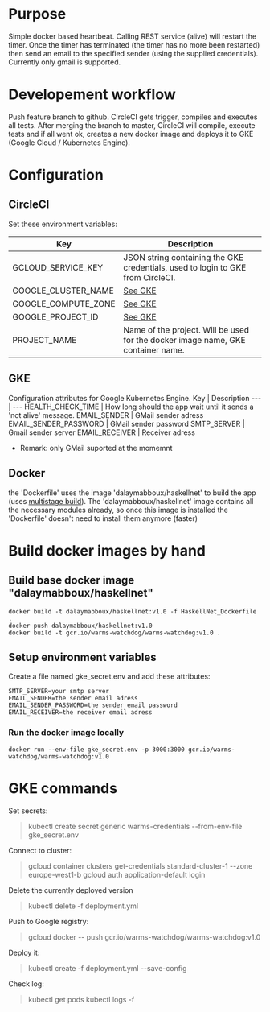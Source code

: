 # Purpose
Simple docker based heartbeat. Calling REST service (alive) will restart the timer. Once the timer has terminated (the timer has no more been restarted) then send an email to the specified sender (using the supplied credentials). Currently only gmail is supported.

# Developement workflow
Push feature branch to github. CircleCI gets trigger, compiles and executes all tests. After merging the branch to master, CircleCI will compile, execute tests and if all went ok, creates a new docker image and deploys it to GKE (Google Cloud / Kubernetes Engine).

# Configuration
## CircleCI
Set these environment variables:

Key | Description
---|---
GCLOUD_SERVICE_KEY | JSON string containing the GKE credentials, used to login to GKE from CircleCI.
GOOGLE_CLUSTER_NAME | [See GKE](https://cloud.google.com/kubernetes-engine/docs/how-to/managing-clusters)
GOOGLE_COMPUTE_ZONE | [See GKE](https://cloud.google.com/kubernetes-engine/docs/how-to/managing-clusters)
GOOGLE_PROJECT_ID | [See GKE](https://cloud.google.com/kubernetes-engine/docs/how-to/managing-clusters)
PROJECT_NAME | Name of the project. Will be used for the docker image name, GKE container name.

## GKE
Configuration attributes for Google Kubernetes Engine.
Key | Description
--- | ---
HEALTH_CHECK_TIME | How long should the app wait until it sends a 'not alive' message.
EMAIL_SENDER | GMail sender adress
EMAIL_SENDER_PASSWORD | GMail  sender password
SMTP_SERVER | Gmail sender server
EMAIL_RECEIVER | Receiver adress
* Remark: only GMail suported at the momemnt

## Docker
the 'Dockerfile' uses the image 'dalaymabboux/haskellnet' to build the app (uses [multistage build](https://docs.docker.com/develop/develop-images/multistage-build/)).
The 'dalaymabboux/haskellnet' image contains all the necessary modules already, so once this image is installed the 'Dockerfile' doesn't need to install them anymore (faster)

# Build docker images by hand
## Build base docker image "dalaymabboux/haskellnet"
```shell
docker build -t dalaymabboux/haskellnet:v1.0 -f HaskellNet_Dockerfile .
docker push dalaymabboux/haskellnet:v1.0
docker build -t gcr.io/warms-watchdog/warms-watchdog:v1.0 .
```
## Setup environment variables
Create a file named gke_secret.env and add these attributes:

```
SMTP_SERVER=your smtp server
EMAIL_SENDER=the sender email adress
EMAIL_SENDER_PASSWORD=the sender email password
EMAIL_RECEIVER=the receiver email adress
```
### Run the docker image locally
```
docker run --env-file gke_secret.env -p 3000:3000 gcr.io/warms-watchdog/warms-watchdog:v1.0
```

# GKE commands
Set secrets:
> kubectl create secret generic warms-credentials --from-env-file gke_secret.env

Connect to cluster:
> gcloud container clusters get-credentials standard-cluster-1 --zone europe-west1-b
> gcloud auth application-default login

Delete the currently deployed version
> kubectl delete -f deployment.yml

Push to Google registry:
> gcloud docker -- push gcr.io/warms-watchdog/warms-watchdog:v1.0

Deploy it:
> kubectl create -f deployment.yml --save-config

Check log:
> kubectl get pods
> kubectl logs -f <pod-id>
